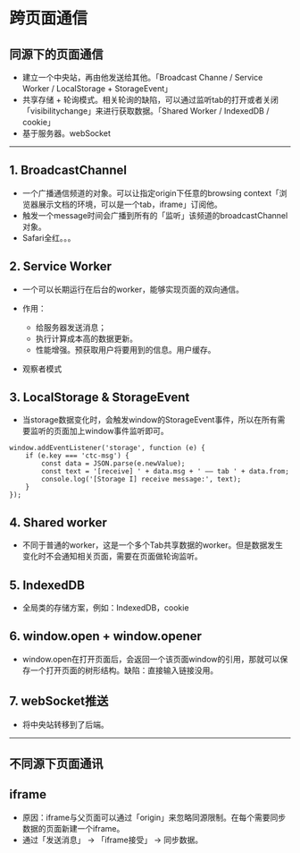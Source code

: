 # 跨页面通信

## 同源下的页面通信
  - 建立一个中央站，再由他发送给其他。「Broadcast Channe / Service Worker / LocalStorage + StorageEvent」
  - 共享存储 + 轮询模式。相关轮询的缺陷，可以通过监听tab的打开或者关闭「visibilitychange」来进行获取数据。「Shared Worker / IndexedDB / cookie」
  - 基于服务器。webSocket

<hr />

## 1. BroadcastChannel
- 一个广播通信频道的对象。可以让指定origin下任意的browsing context「浏览器展示文档的环境，可以是一个tab，iframe」订阅他。
- 触发一个message时间会广播到所有的「监听」该频道的broadcastChannel对象。
- Safari全红。。。

## 2. Service Worker
- 一个可以长期运行在后台的worker，能够实现页面的双向通信。
- 作用：
  - 给服务器发送消息；
  - 执行计算成本高的数据更新。
  - 性能增强。预获取用户将要用到的信息。用户缓存。

- 观察者模式

## 3. LocalStorage & StorageEvent
- 当storage数据变化时，会触发window的StorageEvent事件，所以在所有需要监听的页面加上window事件监听即可。
```JS
window.addEventListener('storage', function (e) {
    if (e.key === 'ctc-msg') {
        const data = JSON.parse(e.newValue);
        const text = '[receive] ' + data.msg + ' —— tab ' + data.from;
        console.log('[Storage I] receive message:', text);
    }
});
```

## 4. Shared worker
- 不同于普通的worker，这是一个多个Tab共享数据的worker。但是数据发生变化时不会通知相关页面，需要在页面做轮询监听。

## 5. IndexedDB
- 全局类的存储方案，例如：IndexedDB，cookie

## 6. window.open + window.opener
- window.open在打开页面后，会返回一个该页面window的引用，那就可以保存一个打开页面的树形结构。缺陷：直接输入链接没用。

## 7. webSocket推送
- 将中央站转移到了后端。

<hr />

## 不同源下页面通讯

## iframe
- 原因：iframe与父页面可以通过「origin」来忽略同源限制。在每个需要同步数据的页面新建一个iframe。
- 通过「发送消息」 -> 「iframe接受」 -> 同步数据。
